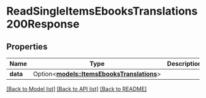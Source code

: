 # ReadSingleItemsEbooksTranslations200Response

## Properties

Name | Type | Description | Notes
------------ | ------------- | ------------- | -------------
**data** | Option<[**models::ItemsEbooksTranslations**](.md)> |  | [optional]

[[Back to Model list]](../README.md#documentation-for-models) [[Back to API list]](../README.md#documentation-for-api-endpoints) [[Back to README]](../README.md)


